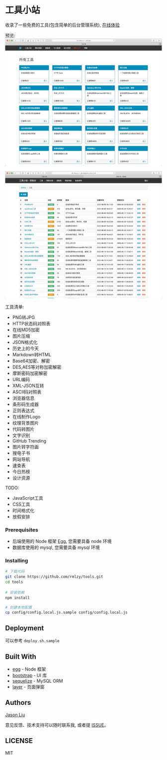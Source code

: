 # 工具小站

收录了一些免费的工具(包含简单的后台管理系统), [在线体验](http://util.city/)

预览: 
![](./docs/preview-front.jpg)

![](./docs/preview-admin.jpg)

工具清单:
+ PNG转JPG
+ HTTP状态码对照表
+ 在线MD5加密
+ 图片压缩
+ JSON格式化
+ 历史上的今天
+ Markdown转HTML
+ Base64加密、解密
+ DES,AES等对称加密解密
+ 摩斯密码加密解密
+ URL编码
+ XML-JSON互转
+ ASCII码对照表
+ 浏览器信息
+ 条形码生成器
+ 正则表达式
+ 在线制作Logo
+ 纹理背景图片
+ 代码转图片
+ 文字识别
+ GitHub Trending
+ 图片转字符画
+ 搜电子书
+ 网站导航
+ 速查表
+ 今日热榜
+ 设计资源

TODO:
+ JavaScript工具
+ CSS工具
+ 时间格式化
+ 放假安排

### Prerequisites
+ 后端使用的 Node 框架 [Egg](https://eggjs.org/), 您需要具备 node 环境
+ 数据库使用的 mysql, 您需要具备 mysql 环境

### Installing

```bash
# 下载代码
git clone https://github.com/rmlzy/tools.git
cd tools

# 安装依赖
npm install
```

```bash
# 创建本地配置
cp config/config.local.js.sample config/config.local.js
```

## Deployment

可以参考 `deploy.sh.sample`

## Built With

* [egg](https://eggjs.org/) - Node 框架
* [bootstrap](https://getbootstrap.com/docs/3.4/) - UI 库
* [sequelize](https://sequelize.org//) - MySQL ORM
* [layer](https://layer.layui.com/?alone) - 页面弹窗

## Authors

[Jason Liu](http://poppython.com/)

意见反馈、技术支持可以随时联系我, 或者提 [ISSUE](https://github.com/rmlzy/tools/issues)。

## LICENSE

MIT
